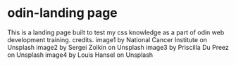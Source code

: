 # odin-landing page
This is a landing page built to test my css knowledge as a part of odin web development training.
credits.
image1 by National Cancer Institute on Unsplash
image2 by Sergei Zolkin on Unsplash
image3 by Priscilla Du Preez on Unsplash
image4 by Louis Hansel on Unsplash